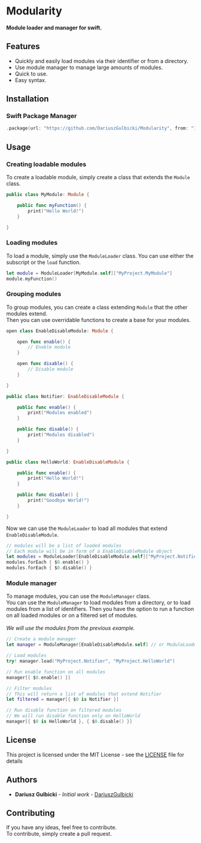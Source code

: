 # Modularity

**Module loader and manager for swift.**

## Features

* Quickly and easily load modules via their identifier or from a directory.
* Use module manager to manage large amounts of modules.
* Quick to use.
* Easy syntax.

## Installation

### Swift Package Manager

```swift
.package(url: "https://github.com/DariuszGulbicki/Modularity", from: "1.0.0")
```

## Usage

### Creating loadable modules

To create a loadable module, simply create a class that extends the `Module` class.

```swift
public class MyModule: Module {

    public func myFunction() {
        print("Hello World!")
    }

}
```

### Loading modules

To load a module, simply use the `ModuleLoader` class.
You can use either the subscript or the `load` function.

```swift
let module = ModuleLoader[MyModule.self]["MyProject.MyModule"]
module.myFunction()
```

### Grouping modules

To group modules, you can create a class extending `Module` that the other modules extend.\
Then you can use overridable functions to create a base for your modules.

```swift
open class EnableDisableModule: Module {

    open func enable() {
        // Enable module
    }

    open func disable() {
        // Disable module
    }

}

public class Notifier: EnableDisableModule {

    public func enable() {
        print("Modules enabled")
    }

    public func disable() {
        print("Modules disabled")
    }

}

public class HelloWorld: EnableDisableModule {

    public func enable() {
        print("Hello World!")
    }

    public func disable() {
        print("Goodbye World!")
    }

}
```

Now we can use the `ModuleLoader` to load all modules that extend `EnableDisableModule`.

```swift
// modules will be a list of loaded modules
// Each module will be in form of a EnableDisableModule object
let modules = ModuleLoader[EnableDisableModule.self]["MyProject.Notifier", "MyProject.HelloWorld"]
modules.forEach { $0.enable() }
modules.forEach { $0.disable() }
```

### Module manager

To manage modules, you can use the `ModuleManager` class.\
You can use the `ModuleManager` to load modules from a directory, or to load modules from a list of identifiers.
Then you have the option to run a function on all loaded modules or on a filtered set of modules.\
\
*We will use the modules from the previous example.*

```swift
// Create a module manager
let manager = ModuleManager[EnableDisableModule.self] // or ModuleLoader[EnableDisableModule.self].getManager()

// Load modules
try! manager.load("MyProject.Notifier", "MyProject.HelloWorld")

// Run enable function on all modules
manager[{ $0.enable() }]

// Filter modules
// This will return a list of modules that extend Notifier
let filtered = manager[{ $0 is Notifier }]

// Run disable function on filtered modules
// We will run disable function only on HelloWorld
manager[{ $0 is HelloWorld }, { $0.disable() }]
```

## License

This project is licensed under the MIT License - see the [LICENSE](LICENSE) file for details

## Authors

* **Dariusz Gulbicki** - *Initial work* - [DariuszGulbicki](https://dariuszgulbicki.pl)

## Contributing

If you have any ideas, feel free to contribute.\
To contribute, simply create a pull request.
